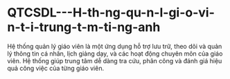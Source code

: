 # QTCSDL---H-th-ng-qu-n-l-gi-o-vi-n-t-i-trung-t-m-ti-ng-anh
Hệ thống quản lý giáo viên là một ứng dụng hỗ trợ lưu trữ, theo dõi và quản lý thông tin cá nhân, lịch giảng dạy, và các hoạt động chuyên môn của giáo viên. Hệ thống giúp trung tâm dễ dàng tra cứu, phân công và đánh giá hiệu quả công việc của từng giáo viên.

